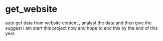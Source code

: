 # get_website
auto get data from website content , analyst the data and then give the suggest
i am start this project now and hope to end this by the end of this year.
